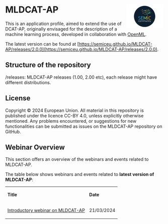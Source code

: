 # MLDCAT-AP <img align="right" src="/semic-icon-small.png" alt="SEMIC Core Vocabulary" />  

This is an application profile, aimed to extend the use of DCAT-AP, originally envisaged for the description of a machine learning process, developed in collaboration with [OpenML](https://www.openml.org/).

The latest version can be found at [https://semiceu.github.io/MLDCAT-AP/releases/2.0.0](https://semiceu.github.io/MLDCAT-AP/releases/2.0.0).

## Structure of the repository
/releases: MLDCAT-AP releases (1.00, 2.00 etc), each release might have different distributions.

## License
Copyright © 2024 European Union. All material in this repository is published under the licence CC-BY 4.0, unless explicitly otherwise mentioned. Any problems encountered, or suggestions for new functionalities can be submitted as issues on the MLDCAT-AP repository on GitHub.

## Webinar Overview
This section offers an overview of the webinars and events related to MLDCAT-AP.

The table below shows webinars and events related to **latest version of MLDCAT-AP**:
<table>  
<tbody>  
<tr>  
<td>  
<p><strong>Title</strong></p>  
</td>  
<td>  
<p><strong>Date</strong></p>  
</td>  
</tr>  
<tr>  
<td>  
<p><a href="https://joinup.ec.europa.eu/collection/semic-support-centre/event/introductory-webinar-mldcat-ap">Introductory webinar on MLDCAT-AP</a></p>  
</td>  
<td>  
<p>21/03/2024</p>  
</td>  
</tr>  
</tbody>  
</table>  
